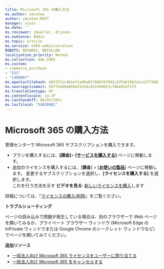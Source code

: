 ```yaml
---
title: Microsoft 365 の購入方法
ms.author: cmcatee
author: cmcatee-MSFT
manager: scotv
ms.date: ''
ms.reviewer: jmueller, drjones
ms.audience: Admin
ms.topic: article
ms.service: o365-administration
ROBOTS: NOINDEX, NOFOLLOW
localization_priority: Normal
ms.collection: Adm_O365
ms.custom:
- commerce_purchase
- "531"
- "1400007"
ms.openlocfilehash: dd33f21c461ef1a08a027866787891c2d7a619b5a1ca7ff36817f72400f3dd90
ms.sourcegitcommit: b5f7da89a650d2915dc652449623c78be6247175
ms.translationtype: HT
ms.contentlocale: ja-JP
ms.lasthandoff: 08/05/2021
ms.locfileid: "54028981"
---
```

# <a name="how-to-make-a-microsoft-365-purchase"></a>Microsoft 365 の購入方法

管理センターで Microsoft 365 サブスクリプションを購入できます。
  
- プランを購入するには、**[課金]**\> **[[サービスを購入する]](https://go.microsoft.com/fwlink/p/?linkid=868433)** ページに移動します。
- 追加のライセンスを購入するには、[**課金**] \> [**[お使いの製品](https://go.microsoft.com/fwlink/p/?linkid=842054)**] ページに移動します。 変更するサブスクリプションを選択し、**[ライセンスを購入する]** を選択します。\
これを行う方法を示す **ビデオを見る**: [新しいライセンスを購入](https://go.microsoft.com/fwlink/p/?linkid=2154857)します
  
詳細については、「[ライセンスの購入/削除](/microsoft-365/commerce/licenses/buy-licenses)」をご覧ください。

**トラブルシューティング**

ページの読み込みで問題が発生している場合は、別のブラウザーで Web ページを開いてみるか、プライベート ブラウザー ウィンドウ (Microsoft Edge の InPrivate ウィンドウまたは Google Chrome のシークレット ウィンドウなど) でページを開いてみてください。

**追加リソース**
  
- [一般法人向け Microsoft 365 ライセンスをユーザーに割り当てる](/microsoft-365/admin/add-users/add-users)
- [一般法人向け Microsoft 365 をキャンセルする](/microsoft-365/commerce/subscriptions/cancel-your-subscription)